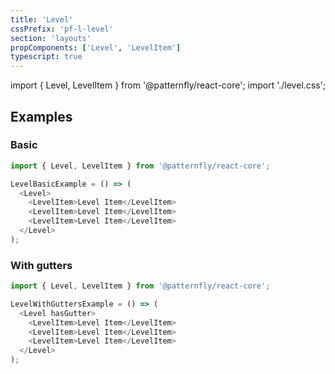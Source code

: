 ```yaml
---
title: 'Level'
cssPrefix: 'pf-l-level'
section: 'layouts'
propComponents: ['Level', 'LevelItem']
typescript: true
---
```


import { Level, LevelItem } from '@patternfly/react-core';
import './level.css';

## Examples
### Basic
```js
import { Level, LevelItem } from '@patternfly/react-core';

LevelBasicExample = () => (
  <Level>
    <LevelItem>Level Item</LevelItem>
    <LevelItem>Level Item</LevelItem>
    <LevelItem>Level Item</LevelItem>
  </Level>
);
```

### With gutters
```js
import { Level, LevelItem } from '@patternfly/react-core';

LevelWithGuttersExample = () => (
  <Level hasGutter>
    <LevelItem>Level Item</LevelItem>
    <LevelItem>Level Item</LevelItem>
    <LevelItem>Level Item</LevelItem>
  </Level>
);
```
